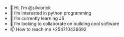 - 👋 Hi, I’m @silviorick
- 👀 I’m interested in python programming 
- 🌱 I’m currently learning JS
- 💞️ I’m looking to collaborate on building cool software 
- 📫 How to reach me +254710436692

<!---
silviorick/silviorick is a ✨ special ✨ repository because its `README.md` (this file) appears on your GitHub profile.
You can click the Preview link to take a look at your changes.
--->
